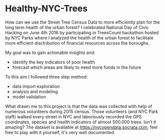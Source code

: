 # Healthy-NYC-Trees
How can we use the Street Tree Census Data to more efficiently plan for the long term health of the urban forest?
I celebrated National Day of Civic Hacking on June 4th 2016 by participating in TreesCount hackathon hosted by NYC Parks where I analyzed the health of the urban forest to facilitate more efficient disctribution of financial resources across the boroughs. 

My goal was to gain actionable insights and:
* identify the key indicators of poor health
* forecast which areas are likely to need more funds in the future

To this aim I followed three step method:
* data import exploration
* analysis and modeling
* model validation

What drawn me to this project is that the data was collected with help of numerous volunteers during 2015 census. Those volunteers (and NYC Park staff) walked every street in NYC and laboriously recorded the GPS coordinates, species and health indicators of almost 500.000 trees. Isn't it amazing?
The dataset is available at https://nycopendata.socrata.com, feel free to play with it yourself, it's very well documented.
